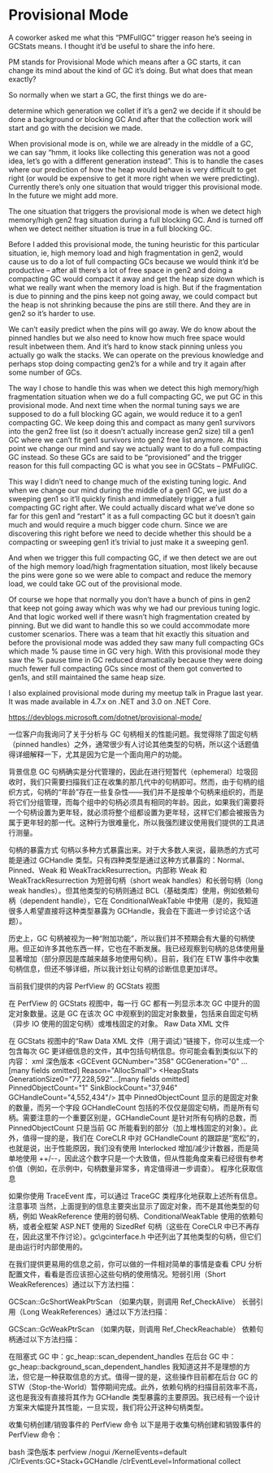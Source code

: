 <h1>Provisional Mode</h1>

A coworker asked me what this “PMFullGC” trigger reason he’s seeing in GCStats means. I thought it’d be useful to share the info here.

PM stands for Provisional Mode which means after a GC starts, it can change its mind about the kind of GC it’s doing. But what does that mean exactly?

So normally when we start a GC, the first things we do are-

determine which generation we collet
if it’s a gen2 we decide if it should be done a background or blocking GC
And after that the collection work will start and go with the decision we made.

When provisional mode is on, while we are already in the middle of a GC, we can say “hmm, it looks like collecting this generation was not a good idea, let’s go with a different generation instead”. This is to handle the cases where our prediction of how the heap would behave is very difficult to get right (or would be expensive to get it more right when we were predicting). Currently there’s only one situation that would trigger this provisional mode. In the future we might add more.

The one situation that triggers the provisional mode is when we detect high memory/high gen2 frag situation during a full blocking GC. And is turned off when we detect neither situation is true in a full blocking GC.

Before I added this provisional mode, the tuning heuristic for this particular situation, ie, high memory load and high fragmentation in gen2, would cause us to do a lot of full compacting GCs because we would think it’d be productive – after all there’s a lot of free space in gen2 and doing a compacting GC would compact it away and get the heap size down which is what we really want when the memory load is high. But if the fragmentation is due to pinning and the pins keep not going away, we could compact but the heap is not shrinking because the pins are still there. And they are in gen2 so it’s harder to use.

We can’t easily predict when the pins will go away. We do know about the pinned handles but we also need to know how much free space would result inbetween them. And it’s hard to know stack pinning unless you actually go walk the stacks. We can operate on the previous knowledge and perhaps stop doing compacting gen2’s for a while and try it again after some number of GCs.

The way I chose to handle this was when we detect this high memory/high fragmentation situation when we do a full compacting GC, we put GC in this provisional mode. And next time when the normal tuning says we are supposed to do a full blocking GC again, we would reduce it to a gen1 compacting GC. We keep doing this and compact as many gen1 survivors into the gen2 free list (so it doesn’t actually increase gen2 size) till a gen1 GC where we can’t fit gen1 survivors into gen2 free list anymore. At this point we change our mind and say we actually want to do a full compacting GC instead. So these GCs are said to be “provisioned” and the trigger reason for this full compacting GC is what you see in GCStats – PMFullGC.

This way I didn’t need to change much of the existing tuning logic. And when we change our mind during the middle of a gen1 GC, we just do a sweeping gen1 so it’ll quickly finish and immediately trigger a full compacting GC right after. We could actually discard what we’ve done so far for this gen1 and “restart” it as a full compacting GC but it doesn’t gain much and would require a much bigger code churn. Since we are discovering this right before we need to decide whether this should be a compacting or sweeping gen1 it’s trivial to just make it a sweeping gen1.

And when we trigger this full compacting GC, if we then detect we are out of the high memory load/high fragmentation situation, most likely because the pins were gone so we were able to compact and reduce the memory load, we could take GC out of the provisional mode.

Of course we hope that normally you don’t have a bunch of pins in gen2 that keep not going away which was why we had our previous tuning logic. And that logic worked well if there wasn’t high fragmentation created by pinning. But we did want to handle this so we could accommodate more customer scenarios. There was a team that hit exactly this situation and before the provisional mode was added they saw many full compacting GCs which made % pause time in GC very high. With this provisional mode they saw the % pause time in GC reduced dramatically because they were doing much fewer full compacting GCs since most of them got converted to gen1s, and still maintained the same heap size.

I also explained provisional mode during my meetup talk in Prague last year. It was made available in 4.7.x on .NET and 3.0 on .NET Core.

https://devblogs.microsoft.com/dotnet/provisional-mode/

一位客户向我询问了关于分析与 GC 句柄相关的性能问题。我觉得除了固定句柄（pinned handles）之外，通常很少有人讨论其他类型的句柄，所以这个话题值得详细解释一下，尤其是因为它是一个面向用户的功能。

背景信息
GC 句柄确实是分代管理的，因此在进行短暂代（ephemeral）垃圾回收时，我们只需要扫描我们正在收集的那几代中的句柄即可。然而，由于句柄的组织方式，句柄的“年龄”存在一些复杂性——我们并不是按单个句柄来组织的，而是将它们分组管理，而每个组中的句柄必须具有相同的年龄。因此，如果我们需要将一个句柄设置为更年轻，就必须将整个组都设置为更年轻，这样它们都会被报告为属于更年轻的那一代。这种行为很难量化，所以我强烈建议使用我们提供的工具进行测量。

句柄的暴露方式
句柄以多种方式暴露出来。对于大多数人来说，最熟悉的方式可能是通过 GCHandle 类型。只有四种类型是通过这种方式暴露的：Normal、Pinned、Weak 和 WeakTrackResurrection。内部称 Weak 和 WeakTrackResurrection 为短弱句柄（short weak handles）和长弱句柄（long weak handles）。但其他类型的句柄则通过 BCL（基础类库）使用，例如依赖句柄（dependent handle），它在 ConditionalWeakTable 中使用（是的，我知道很多人希望直接将这种类型暴露为 GCHandle，我会在下面进一步讨论这个话题）。

历史上，GC 句柄被视为一种“附加功能”，所以我们并不预期会有大量的句柄使用。但正如许多其他东西一样，它也在不断发展。我已经观察到句柄的总体使用量显著增加（部分原因是库越来越多地使用句柄）。目前，我们在 ETW 事件中收集句柄信息，但还不够详细，所以我计划让句柄的诊断信息更加详尽。

当前我们提供的内容
PerfView 的 GCStats 视图

在 PerfView 的 GCStats 视图中，每一行 GC 都有一列显示本次 GC 中提升的固定对象数量。这是 GC 在该次 GC 中观察到的固定对象数量，包括来自固定句柄（异步 IO 使用的固定句柄）或堆栈固定的对象。
Raw Data XML 文件

在 GCStats 视图中的“Raw Data XML 文件（用于调试）”链接下，你可以生成一个包含每次 GC 更详细信息的文件，其中包括句柄信息。你可能会看到类似以下的内容：
xml
深色版本
<GCEvent GCNumber="358" GCGeneration="0" …[many fields omitted] Reason="AllocSmall">
    <HeapStats GenerationSize0="77,228,592"…[many fields omitted] PinnedObjectCount="1" SinkBlockCount="37,946" GCHandleCount="4,552,434"/>
</GCEvent>
其中 PinnedObjectCount 显示的是固定对象的数量，而另一个字段 GCHandleCount 包括的不仅仅是固定句柄，而是所有句柄。需要注意的一个重要区别是，GCHandleCount 是针对所有句柄的总数，而 PinnedObjectCount 只是当前 GC 所能看到的部分（加上堆栈固定的对象）。此外，值得一提的是，我们在 CoreCLR 中对 GCHandleCount 的跟踪是“宽松”的，也就是说，出于性能原因，我们没有使用 Interlocked 增加/减少计数器，而是简单地使用 ++/--，因此这个数字只是一个大致值，但从性能角度来看已经很有参考价值（例如，在示例中，句柄数量非常多，肯定值得进一步调查）。
程序化获取信息

如果你使用 TraceEvent 库，可以通过 TraceGC 类程序化地获取上述所有信息。
注意事项
当然，上面提到的信息主要突出显示了固定对象，而不是其他类型的句柄，例如 WeakReference 使用的弱句柄、ConditionalWeakTable 使用的依赖句柄，或者全框架 ASP.NET 使用的 SizedRef 句柄（这些在 CoreCLR 中已不再存在，因此这里不作讨论）。gc\gcinterface.h 中还列出了其他类型的句柄，但它们是由运行时内部使用的。

在我们提供更易用的信息之前，你可以做的一件相对简单的事情是查看 CPU 分析配置文件，看看是否应该担心这些句柄的使用情况。短弱引用（Short WeakReferences）通过以下方法扫描：

GCScan::GcShortWeakPtrScan （如果内联，则调用 Ref_CheckAlive）
长弱引用（Long WeakReferences）通过以下方法扫描：

GCScan::GcWeakPtrScan （如果内联，则调用 Ref_CheckReachable）
依赖句柄通过以下方法扫描：

在阻塞式 GC 中：gc_heap::scan_dependent_handles
在后台 GC 中：gc_heap::background_scan_dependent_handles
我知道这并不是理想的方法，但它是一种获取信息的方式。值得一提的是，这些操作目前都在后台 GC 的 STW（Stop-the-World）暂停期间完成。此外，依赖句柄的扫描目前效率不高，这也是我没有直接将其作为 GCHandle 类型暴露的主要原因。我已经有一个设计方案来大幅提升其性能，一旦实现，我们将公开这种句柄类型。

收集句柄创建/销毁事件的 PerfView 命令
以下是用于收集句柄创建和销毁事件的 PerfView 命令：

bash
深色版本
perfview /nogui /KernelEvents=default /ClrEvents:GC+Stack+GCHandle /clrEventLevel=Informational collect